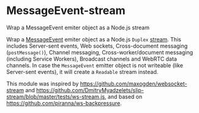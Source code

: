 # MessageEvent-stream

Wrap a MessageEvent emiter object as a Node.js stream

Wrap a [MessageEvent](https://developer.mozilla.org/en-US/docs/Web/API/MessageEvent)
emiter object as a Node.js `Duplex` [stream](https://nodejs.org/api/stream.html).
This includes Server-sent events, Web sockets, Cross-document messaging
(`postMessage()`), Channel messaging, Cross-worker/document messaging (including
Service Workers), Broadcast channels and WebRTC data channels. In case the
`MessageEvent` emitter object is not writeable (like Server-sent events), it
will create a `Readable` stream instead.

This module was inspired by https://github.com/maxogden/websocket-stream and
https://github.com/DmitryMyadzelets/slip-stream/blob/master/tests/ws-stream.js,
and based on https://github.com/piranna/ws-backpressure.

